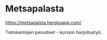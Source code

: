 # Metsapalasta

https://metsapalsta.herokuapp.com/ 

Tietokantojen perusteet - kurssin harjoitustyö.

